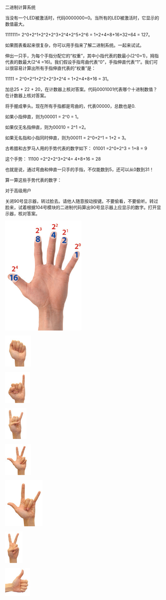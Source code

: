 二进制计算系统

当没有一个LED被激活时，代码0000000=0。当所有的LED被激活时，它显示的数值最大。

1111111= 2^0+2^1+2^2+2^3+2^4+2^5+2^6 = 1+2+4+8+16+32+64 = 127。

如果图表看起来很复杂，你可以用手指来了解二进制系统。一起来试试。

伸出一只手，为每个手指分配它的“权重”，其中小指代表的数最小(2^0=1)，拇指代表的数最大(2^4 =16)。我们假设手指弯曲代表“0”，手指伸直代表“1”。我们可以很容易计算出所有手指伸直代表的“权重”是：

11111 = 2^0+2^1+2^2+2^3+2^4 = 1+2+4+8+16 = 31。

加总25 + 22 + 20，在计数器上核对答案。代码0001001代表哪个十进制数值？在计数器上核对答案。

将手握成拳头。现在所有手指都是弯曲的，代表00000，总数也是0.

如果小指伸直，则为00001 = 2^0 = 1。

如果仅无名指伸直，则为00010 = 2^1 =2。

如果无名指和小指同时伸直，则为00011 = 2^0+2^1 = 1+2 = 3。

古希腊和古罗马人用的手势代表的数字如下：
01001 =2^0+2^3 = 1+8 = 9

这个手势：
11100 =2^2+2^3+2^4= 4+8+16 = 28

也就是说，通过弯曲和伸直一只手的手指，不仅能数到5，还可以从0数到31！

算一算这些手势代表的数字：

对于高级用户

关闭90号显示器，转过脸去。请他人随意按动按键。不要偷看，不要偷听。转过脸来，试着根据104号模块的二进制代码算出90号显示器上应显示的数字。打开显示器，核对答案。

![](095p1.png)

![](095p2.png)

![](095p3.png)

![](095p4.png)

![](095p5.png)

![](095p6.png)

![](095p7.png)

![](095p8.png)